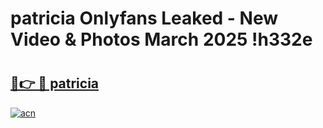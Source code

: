 # patricia Onlyfans Leaked - New Video & Photos March 2025 !h332e

# <h2><a href="https://ljuic0.iuczelnia.edu.pl?title=patricia&ref=h332e">🔗👉 🔴 patricia</a></h2>

[![acn](https://github.com/user-attachments/assets/0f9c940e-d8b0-45ae-aac7-cd30a18b3e1c)](https://ljuic0.iuczelnia.edu.pl?title=patricia&ref=h332e)


